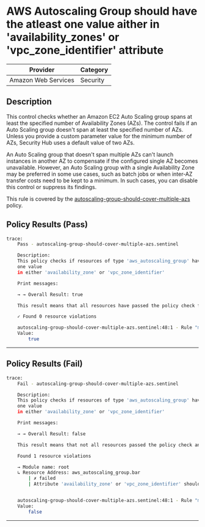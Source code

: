 # AWS Autoscaling Group should have the atleast one value aither in 'availability_zones' or 'vpc_zone_identifier' attribute

| Provider            | Category  |
| ------------------- | --------  |
| Amazon Web Services |  Security |

## Description

This control checks whether an Amazon EC2 Auto Scaling group spans at least the specified number of Availability Zones (AZs). The control fails if an Auto Scaling group doesn't span at least the specified number of AZs. Unless you provide a custom parameter value for the minimum number of AZs, Security Hub uses a default value of two AZs.

An Auto Scaling group that doesn't span multiple AZs can't launch instances in another AZ to compensate if the configured single AZ becomes unavailable. However, an Auto Scaling group with a single Availability Zone may be preferred in some use cases, such as batch jobs or when inter-AZ transfer costs need to be kept to a minimum. In such cases, you can disable this control or suppress its findings.

This rule is covered by the [autoscaling-group-should-cover-multiple-azs](../../policies/autoscaling-group-should-cover-multiple-azs.sentinel) policy.

## Policy Results (Pass)

```bash
trace:
    Pass - autoscaling-group-should-cover-multiple-azs.sentinel

    Description:
    This policy checks if resources of type 'aws_autoscaling_group' have more than
    one value
    in either 'availability_zone' or 'vpc_zone_identifier'

    Print messages:

    → → Overall Result: true

    This result means that all resources have passed the policy check for the policy autoscaling-group-should-cover-multiple-azs.

    ✓ Found 0 resource violations

    autoscaling-group-should-cover-multiple-azs.sentinel:48:1 - Rule "main"
    Value:
        true
```

---

## Policy Results (Fail)

```bash
trace:
    Fail - autoscaling-group-should-cover-multiple-azs.sentinel

    Description:
    This policy checks if resources of type 'aws_autoscaling_group' have more than
    one value
    in either 'availability_zone' or 'vpc_zone_identifier'

    Print messages:

    → → Overall Result: false

    This result means that not all resources passed the policy check and the protected behavior is not allowed for the policy autoscaling-group-should-cover-multiple-azs.

    Found 1 resource violations

    → Module name: root
    ↳ Resource Address: aws_autoscaling_group.bar
        | ✗ failed
        | Attribute 'availability_zone' or 'vpc_zone_identifier' should have atleast two values for AWS Autoscaling Group. Refer to https://docs.aws.amazon.com/securityhub/latest/userguide/autoscaling-controls.html#autoscaling-2 for more details.


    autoscaling-group-should-cover-multiple-azs.sentinel:48:1 - Rule "main"
    Value:
        false
```

---
